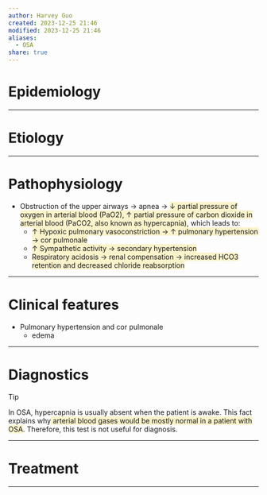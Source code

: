 ```yaml
---
author: Harvey Guo
created: 2023-12-25 21:46
modified: 2023-12-25 21:46
aliases:
  - OSA
share: true
---
```

# Epidemiology


---
# Etiology


---
# Pathophysiology
- Obstruction of the upper airways → apnea → <span style="background:rgba(240, 200, 0, 0.2)">↓ partial pressure of oxygen in arterial blood (PaO2), ↑ partial pressure of carbon dioxide in arterial blood (PaCO2, also known as hypercapnia)</span>, which leads to:
	- <span style="background:rgba(240, 200, 0, 0.2)">↑ Hypoxic pulmonary vasoconstriction → ↑ pulmonary hypertension → cor pulmonale</span>
	- <span style="background:rgba(240, 200, 0, 0.2)">↑ Sympathetic activity → secondary hypertension</span>
	- <span style="background:rgba(240, 200, 0, 0.2)">Respiratory acidosis → renal compensation → increased HCO3 retention and decreased chloride reabsorption </span>

---
# Clinical features
- Pulmonary hypertension and cor pulmonale
	- edema

---
# Diagnostics
>[!tip] 
>In OSA, hypercapnia is usually absent when the patient is awake. This fact explains why<span style="background:rgba(240, 200, 0, 0.2)"> arterial blood gases would be mostly normal in a patient with OSA</span>. Therefore, this test is not useful for diagnosis.



---
# Treatment


---
